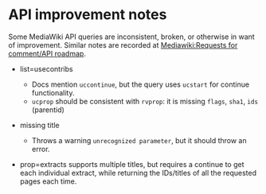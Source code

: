 # API improvement notes #
Some MediaWiki API queries are inconsistent, broken, or otherwise in want of improvement. Similar notes are recorded at [Mediawiki:Requests for comment/API roadmap](http://www.mediawiki.org/wiki/Requests_for_comment/API_roadmap).

* list=usecontribs

  - Docs mention `uccontinue`, but the query uses `ucstart` for continue functionality.
  - `ucprop` should be consistent with `rvprop`: it is missing `flags`, `sha1`, `ids` (parentid)

* missing title
  - Throws a warning `unrecognized parameter`, but it should throw an error.

* prop=extracts supports multiple titles, but requires a continue to
  get each individual extract, while returning the IDs/titles of all
  the requested pages each time.
